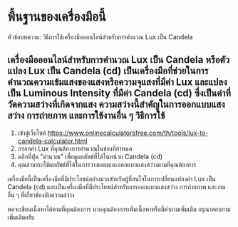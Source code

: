 พื้นฐานของเครื่องมือนี้
=======================

หัวข้อบทความ: วิธีการใช้เครื่องมือออนไลน์สำหรับการคำนวณ Lux เป็น Candela

เครื่องมือออนไลน์สำหรับการคำนวณ Lux เป็น Candela หรือตัวแปลง Lux เป็น Candela (cd) เป็นเครื่องมือที่ช่วยในการคำนวณความเข้มแสงของแสงหรือความจุแสงที่มีค่า Lux และแปลงเป็น Luminous Intensity ที่มีค่า Candela (cd) ซึ่งเป็นค่าที่วัดความสว่างที่เกิดจากแสง ความสว่างนี้สำคัญในการออกแบบแสงสว่าง การถ่ายภาพ และการใช้งานอื่น ๆ วิธีการใช้
----------

1. เข้าสู่เว็บไซต์ <https://www.onlinecalculatorsfree.com/th/tools/lux-to-candela-calculator.html>
2. กรอกค่า Lux ที่คุณต้องการคำนวณในช่องที่กำหนด
3. คลิกที่ปุ่ม "คำนวณ" เพื่อดูผลลัพธ์ที่ได้ในหน่วย Candela (cd)
4. คุณสามารถใช้ผลลัพธ์ที่ได้ในการวางแผนและออกแบบแสงสว่างตามที่คุณต้องการ

เครื่องมือนี้เป็นเครื่องมือที่มีประโยชน์อย่างมากสำหรับผู้ที่สนใจในการเปลี่ยนแปลงค่า Lux เป็น Candela (cd) และเป็นเครื่องมือที่มีประโยชน์สำหรับการออกแบบแสงสว่าง การถ่ายภาพ และงานอื่น ๆ ที่เกี่ยวข้องกับความสว่าง

พอจะเขียนเนื้อหาได้ตามที่คุณต้องการ หากคุณต้องการเพิ่มเนื้อหาหรือมีคำถามเพิ่มเติม กรุณาสอบถามเพิ่มเติมครับ